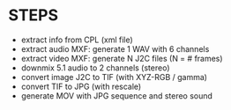 STEPS
=====

* extract info from CPL (xml file)
* extract audio MXF: generate 1 WAV with 6 channels
* extract video MXF: generate N J2C files (N = # frames)
* downmix 5.1 audio to 2 channels (stereo)
* convert image J2C to TIF (with XYZ-RGB / gamma)
* convert TIF to JPG (with rescale)
* generate MOV with JPG sequence and stereo sound